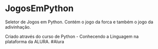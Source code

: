 # JogosEmPython
Seletor de Jogos em Python. Contém o jogo da forca e também o jogo da adivinhação.

Criado através do curso de Python - Conhecendo a Linguagem na plataforma da ALURA.
#Alura
